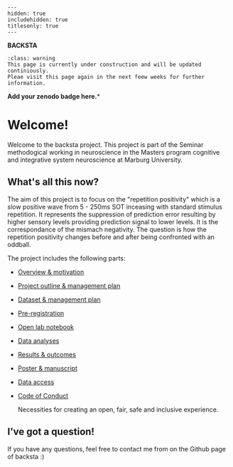 
```{toctree}
---
hidden: true
includehidden: true
titlesonly: true
---
```
**BACKSTA**

```{admonition} About the content of this Jupyter Book
:class: warning
This page is currently under construction and will be updated continiously.
Pleae visit this page again in the next feew weeks for further information.
```
**Add your zenodo badge here.***

# Welcome!

Welcome to the backsta project.
This project is part of the Seminar methodogical working in neuroscience in the Masters program cognitive and integrative system neuroscience at Marburg University.

## What's all this now?

The aim of this project is to focus on the "repetition positivity" which is a slow positive wave from 5 - 250ms SOT inceasing with standard stimulus repetition. 
It represents the suppression of prediction error resulting by higher sensory levels providing prediction signal to lower levels. It is the correspondance of the mismach negativity. The question is how the repetition positivity changes before and after being confronted with an oddball. 

The project includes the following parts:

* [Overview & motivation]()

* [Project outline & management plan]()

* [Dataset & management plan]()

* [Pre-registration]()

* [Open lab notebook]()
      
* [Data analyses]()
   
* [Results & outcomes]()

* [Poster & manuscript]()

* [Data access]()

* [Code of Conduct](https://g0rella.github.io/gorella_overview/CoC.html)

   Necessities for creating an open, fair, safe and inclusive experience.

## I've got a question!

If you have any questions, feel free to contact me from on the Github page of backsta :)
